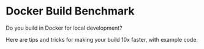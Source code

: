 # Docker Build Benchmark

Do you build in Docker for local development?

Here are tips and tricks for making your build 10x faster, with example code.
